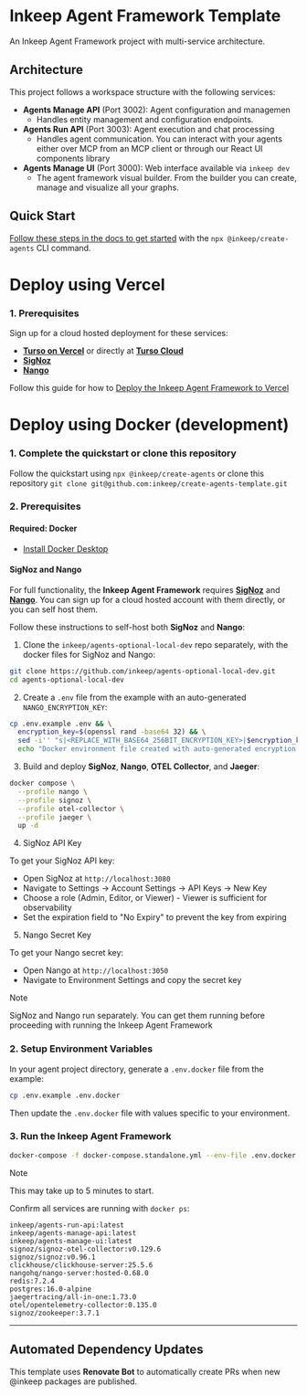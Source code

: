 # Inkeep Agent Framework Template 

An Inkeep Agent Framework project with multi-service architecture.

## Architecture

This project follows a workspace structure with the following services:

- **Agents Manage API** (Port 3002): Agent configuration and managemen
  - Handles entity management and configuration endpoints.
- **Agents Run API** (Port 3003): Agent execution and chat processing  
  - Handles agent communication. You can interact with your agents either over MCP from an MCP client or through our React UI components library
- **Agents Manage UI** (Port 3000): Web interface available via `inkeep dev`
  - The agent framework visual builder. From the builder you can create, manage and visualize all your graphs.

## Quick Start

[Follow these steps in the docs to get started](https://docs.inkeep.com/get-started/quick-start) with the `npx @inkeep/create-agents` CLI command.

# Deploy using Vercel

### 1. Prerequisites
Sign up for a cloud hosted deployment for these services:
- [**Turso on Vercel**](https://vercel.com/marketplace/tursocloud) or directly at [**Turso Cloud**](https://app.turso.tech)
- [**SigNoz**](https://signoz.io/)
- [**Nango**](https://www.nango.dev/)

Follow this guide for how to [Deploy the Inkeep Agent Framework to Vercel](https://docs.inkeep.com/self-hosting/vercel)

# Deploy using Docker (development)

### 1. Complete the quickstart or clone this repository
Follow the quickstart using `npx @inkeep/create-agents` or clone this repository `git clone git@github.com:inkeep/create-agents-template.git`

### 2. Prerequisites

#### Required: Docker
- [Install Docker Desktop](https://www.docker.com/)

#### SigNoz and Nango

For full functionality, the **Inkeep Agent Framework** requires [**SigNoz**](https://signoz.io/) and [**Nango**](https://www.nango.dev/). You can sign up for a cloud hosted account with them directly, or you can self host them.

Follow these instructions to self-host both **SigNoz** and **Nango**:

1. Clone the `inkeep/agents-optional-local-dev` repo separately, with the docker files for SigNoz and Nango:
```bash
git clone https://github.com/inkeep/agents-optional-local-dev.git
cd agents-optional-local-dev
```

2. Create a `.env` file from the example with an auto-generated `NANGO_ENCRYPTION_KEY`:
```bash
cp .env.example .env && \
  encryption_key=$(openssl rand -base64 32) && \
  sed -i'' "s|<REPLACE_WITH_BASE64_256BIT_ENCRYPTION_KEY>|$encryption_key|" .env && \
  echo "Docker environment file created with auto-generated encryption key"
```

3. Build and deploy **SigNoz**, **Nango**, **OTEL Collector**, and **Jaeger**:
```bash
docker compose \
  --profile nango \
  --profile signoz \
  --profile otel-collector \
  --profile jaeger \
  up -d
```

4. SigNoz API Key    

To get your SigNoz API key:
- Open SigNoz at `http://localhost:3080`
- Navigate to Settings → Account Settings → API Keys → New Key
- Choose a role (Admin, Editor, or Viewer) - Viewer is sufficient for observability
- Set the expiration field to "No Expiry" to prevent the key from expiring

5. Nango Secret Key
   
To get your Nango secret key:
- Open Nango at `http://localhost:3050`
- Navigate to Environment Settings and copy the secret key

> [!NOTE]  
> SigNoz and Nango run separately. You can get them running before proceeding with running the Inkeep Agent Framework   

### 2. Setup Environment Variables   

In your agent project directory, generate a `.env.docker` file from the example:
```bash
cp .env.example .env.docker
```
Then update the `.env.docker` file with values specific to your environment.

### 3. Run the Inkeep Agent Framework

```bash
docker-compose -f docker-compose.standalone.yml --env-file .env.docker up -d
```
> [!NOTE]  
> This may take up to 5 minutes to start.

Confirm all services are running with `docker ps`:
```
inkeep/agents-run-api:latest
inkeep/agents-manage-api:latest
inkeep/agents-manage-ui:latest
signoz/signoz-otel-collector:v0.129.6
signoz/signoz:v0.96.1
clickhouse/clickhouse-server:25.5.6
nangohq/nango-server:hosted-0.68.0
redis:7.2.4
postgres:16.0-alpine
jaegertracing/all-in-one:1.73.0
otel/opentelemetry-collector:0.135.0
signoz/zookeeper:3.7.1
```

---

## Automated Dependency Updates

This template uses **Renovate Bot** to automatically create PRs when new @inkeep packages are published.

